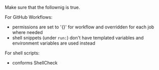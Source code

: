 Make sure that the follownig is true.

For GitHub Workflows:
- permissions are set to '{}' for workflow and overridden for each job where needed
- shell snippets (under `run:`) don't have templated variables and environment variables are used instead

For shell scripts:
- conforms ShellCheck
